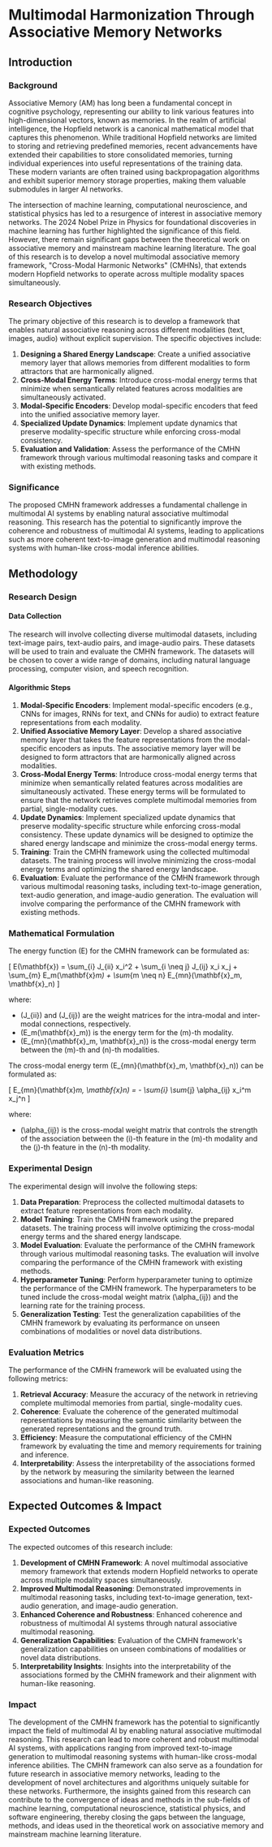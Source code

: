 # Multimodal Harmonization Through Associative Memory Networks

## Introduction

### Background

Associative Memory (AM) has long been a fundamental concept in cognitive psychology, representing our ability to link various features into high-dimensional vectors, known as memories. In the realm of artificial intelligence, the Hopfield network is a canonical mathematical model that captures this phenomenon. While traditional Hopfield networks are limited to storing and retrieving predefined memories, recent advancements have extended their capabilities to store consolidated memories, turning individual experiences into useful representations of the training data. These modern variants are often trained using backpropagation algorithms and exhibit superior memory storage properties, making them valuable submodules in larger AI networks.

The intersection of machine learning, computational neuroscience, and statistical physics has led to a resurgence of interest in associative memory networks. The 2024 Nobel Prize in Physics for foundational discoveries in machine learning has further highlighted the significance of this field. However, there remain significant gaps between the theoretical work on associative memory and mainstream machine learning literature. The goal of this research is to develop a novel multimodal associative memory framework, "Cross-Modal Harmonic Networks" (CMHNs), that extends modern Hopfield networks to operate across multiple modality spaces simultaneously.

### Research Objectives

The primary objective of this research is to develop a framework that enables natural associative reasoning across different modalities (text, images, audio) without explicit supervision. The specific objectives include:

1. **Designing a Shared Energy Landscape**: Create a unified associative memory layer that allows memories from different modalities to form attractors that are harmonically aligned.
2. **Cross-Modal Energy Terms**: Introduce cross-modal energy terms that minimize when semantically related features across modalities are simultaneously activated.
3. **Modal-Specific Encoders**: Develop modal-specific encoders that feed into the unified associative memory layer.
4. **Specialized Update Dynamics**: Implement update dynamics that preserve modality-specific structure while enforcing cross-modal consistency.
5. **Evaluation and Validation**: Assess the performance of the CMHN framework through various multimodal reasoning tasks and compare it with existing methods.

### Significance

The proposed CMHN framework addresses a fundamental challenge in multimodal AI systems by enabling natural associative multimodal reasoning. This research has the potential to significantly improve the coherence and robustness of multimodal AI systems, leading to applications such as more coherent text-to-image generation and multimodal reasoning systems with human-like cross-modal inference abilities.

## Methodology

### Research Design

#### Data Collection

The research will involve collecting diverse multimodal datasets, including text-image pairs, text-audio pairs, and image-audio pairs. These datasets will be used to train and evaluate the CMHN framework. The datasets will be chosen to cover a wide range of domains, including natural language processing, computer vision, and speech recognition.

#### Algorithmic Steps

1. **Modal-Specific Encoders**: Implement modal-specific encoders (e.g., CNNs for images, RNNs for text, and CNNs for audio) to extract feature representations from each modality.
2. **Unified Associative Memory Layer**: Develop a shared associative memory layer that takes the feature representations from the modal-specific encoders as inputs. The associative memory layer will be designed to form attractors that are harmonically aligned across modalities.
3. **Cross-Modal Energy Terms**: Introduce cross-modal energy terms that minimize when semantically related features across modalities are simultaneously activated. These energy terms will be formulated to ensure that the network retrieves complete multimodal memories from partial, single-modality cues.
4. **Update Dynamics**: Implement specialized update dynamics that preserve modality-specific structure while enforcing cross-modal consistency. These update dynamics will be designed to optimize the shared energy landscape and minimize the cross-modal energy terms.
5. **Training**: Train the CMHN framework using the collected multimodal datasets. The training process will involve minimizing the cross-modal energy terms and optimizing the shared energy landscape.
6. **Evaluation**: Evaluate the performance of the CMHN framework through various multimodal reasoning tasks, including text-to-image generation, text-audio generation, and image-audio generation. The evaluation will involve comparing the performance of the CMHN framework with existing methods.

### Mathematical Formulation

The energy function \(E\) for the CMHN framework can be formulated as:

\[ E(\mathbf{x}) = \sum_{i} J_{ii} x_i^2 + \sum_{i \neq j} J_{ij} x_i x_j + \sum_{m} E_m(\mathbf{x}_m) + \sum_{m \neq n} E_{mn}(\mathbf{x}_m, \mathbf{x}_n) \]

where:
- \(J_{ii}\) and \(J_{ij}\) are the weight matrices for the intra-modal and inter-modal connections, respectively.
- \(E_m(\mathbf{x}_m)\) is the energy term for the \(m\)-th modality.
- \(E_{mn}(\mathbf{x}_m, \mathbf{x}_n)\) is the cross-modal energy term between the \(m\)-th and \(n\)-th modalities.

The cross-modal energy term \(E_{mn}(\mathbf{x}_m, \mathbf{x}_n)\) can be formulated as:

\[ E_{mn}(\mathbf{x}_m, \mathbf{x}_n) = - \sum_{i} \sum_{j} \alpha_{ij} x_i^m x_j^n \]

where:
- \(\alpha_{ij}\) is the cross-modal weight matrix that controls the strength of the association between the \(i\)-th feature in the \(m\)-th modality and the \(j\)-th feature in the \(n\)-th modality.

### Experimental Design

The experimental design will involve the following steps:

1. **Data Preparation**: Preprocess the collected multimodal datasets to extract feature representations from each modality.
2. **Model Training**: Train the CMHN framework using the prepared datasets. The training process will involve optimizing the cross-modal energy terms and the shared energy landscape.
3. **Model Evaluation**: Evaluate the performance of the CMHN framework through various multimodal reasoning tasks. The evaluation will involve comparing the performance of the CMHN framework with existing methods.
4. **Hyperparameter Tuning**: Perform hyperparameter tuning to optimize the performance of the CMHN framework. The hyperparameters to be tuned include the cross-modal weight matrix \(\alpha_{ij}\) and the learning rate for the training process.
5. **Generalization Testing**: Test the generalization capabilities of the CMHN framework by evaluating its performance on unseen combinations of modalities or novel data distributions.

### Evaluation Metrics

The performance of the CMHN framework will be evaluated using the following metrics:

1. **Retrieval Accuracy**: Measure the accuracy of the network in retrieving complete multimodal memories from partial, single-modality cues.
2. **Coherence**: Evaluate the coherence of the generated multimodal representations by measuring the semantic similarity between the generated representations and the ground truth.
3. **Efficiency**: Measure the computational efficiency of the CMHN framework by evaluating the time and memory requirements for training and inference.
4. **Interpretability**: Assess the interpretability of the associations formed by the network by measuring the similarity between the learned associations and human-like reasoning.

## Expected Outcomes & Impact

### Expected Outcomes

The expected outcomes of this research include:

1. **Development of CMHN Framework**: A novel multimodal associative memory framework that extends modern Hopfield networks to operate across multiple modality spaces simultaneously.
2. **Improved Multimodal Reasoning**: Demonstrated improvements in multimodal reasoning tasks, including text-to-image generation, text-audio generation, and image-audio generation.
3. **Enhanced Coherence and Robustness**: Enhanced coherence and robustness of multimodal AI systems through natural associative multimodal reasoning.
4. **Generalization Capabilities**: Evaluation of the CMHN framework's generalization capabilities on unseen combinations of modalities or novel data distributions.
5. **Interpretability Insights**: Insights into the interpretability of the associations formed by the CMHN framework and their alignment with human-like reasoning.

### Impact

The development of the CMHN framework has the potential to significantly impact the field of multimodal AI by enabling natural associative multimodal reasoning. This research can lead to more coherent and robust multimodal AI systems, with applications ranging from improved text-to-image generation to multimodal reasoning systems with human-like cross-modal inference abilities. The CMHN framework can also serve as a foundation for future research in associative memory networks, leading to the development of novel architectures and algorithms uniquely suitable for these networks. Furthermore, the insights gained from this research can contribute to the convergence of ideas and methods in the sub-fields of machine learning, computational neuroscience, statistical physics, and software engineering, thereby closing the gaps between the language, methods, and ideas used in the theoretical work on associative memory and mainstream machine learning literature.